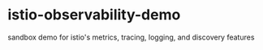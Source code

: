# istio-observability-demo
sandbox demo for istio's metrics, tracing, logging, and discovery features
